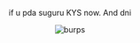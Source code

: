 <p align="center"> if u pda suguru KYS now. And dni

<p align="center"> <img src="https://media.discordapp.net/attachments/1095650668787810307/1180408946478026793/a088ecc7-2005-42aa-9034-42e6b516827d.jpg?ex=657d507f&is=656adb7f&hm=d5d0ebe8a518c8903dee37dd69f8efa232133181d9ea72f8b59ff705b914e5b9&?ex=651e7787&is=651d2607&hm=5746761" alt="burps">

